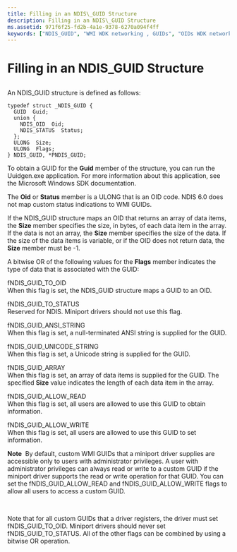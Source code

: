 ```yaml
---
title: Filling in an NDIS\_GUID Structure
description: Filling in an NDIS\_GUID Structure
ms.assetid: 971f6f25-fd2b-4a1e-9378-6270a094f4ff
keywords: ["NDIS_GUID", "WMI WDK networking , GUIDs", "OIDs WDK networking , WMI", "GUIDs WDK networking", "Windows Management Instrumentation WDK networking , GUIDs"]
---
```


# Filling in an NDIS\_GUID Structure


## <a href="" id="ddk-filling-in-an-ndis-guid-structure-ng"></a>


An NDIS\_GUID structure is defined as follows:

```
typedef struct _NDIS_GUID {
  GUID  Guid;
  union {
    NDIS_OID  Oid;
    NDIS_STATUS  Status;
  };
  ULONG  Size;
  ULONG  Flags;
} NDIS_GUID, *PNDIS_GUID;
```

To obtain a GUID for the **Guid** member of the structure, you can run the Uuidgen.exe application. For more information about this application, see the Microsoft Windows SDK documentation.

The **Oid** or **Status** member is a ULONG that is an OID code. NDIS 6.0 does not map custom status indications to WMI GUIDs.

If the NDIS\_GUID structure maps an OID that returns an array of data items, the **Size** member specifies the size, in bytes, of each data item in the array. If the data is not an array, the **Size** member specifies the size of the data. If the size of the data items is variable, or if the OID does not return data, the **Size** member must be -1.

A bitwise OR of the following values for the **Flags** member indicates the type of data that is associated with the GUID:

<a href="" id="fndis-guid-to-oid"></a>fNDIS\_GUID\_TO\_OID  
When this flag is set, the NDIS\_GUID structure maps a GUID to an OID.

<a href="" id="fndis-guid-to-status"></a>fNDIS\_GUID\_TO\_STATUS  
Reserved for NDIS. Miniport drivers should not use this flag.

<a href="" id="fndis-guid-ansi-string"></a>fNDIS\_GUID\_ANSI\_STRING  
When this flag is set, a null-terminated ANSI string is supplied for the GUID.

<a href="" id="fndis-guid-unicode-string"></a>fNDIS\_GUID\_UNICODE\_STRING  
When this flag is set, a Unicode string is supplied for the GUID.

<a href="" id="fndis-guid-array"></a>fNDIS\_GUID\_ARRAY  
When this flag is set, an array of data items is supplied for the GUID. The specified **Size** value indicates the length of each data item in the array.

<a href="" id="fndis-guid-allow-read"></a>fNDIS\_GUID\_ALLOW\_READ  
When this flag is set, all users are allowed to use this GUID to obtain information.

<a href="" id="fndis-guid-allow-write"></a>fNDIS\_GUID\_ALLOW\_WRITE  
When this flag is set, all users are allowed to use this GUID to set information.

**Note**  By default, custom WMI GUIDs that a miniport driver supplies are accessible only to users with administrator privileges. A user with administrator privileges can always read or write to a custom GUID if the miniport driver supports the read or write operation for that GUID. You can set the fNDIS\_GUID\_ALLOW\_READ and fNDIS\_GUID\_ALLOW\_WRITE flags to allow all users to access a custom GUID.

 

Note that for all custom GUIDs that a driver registers, the driver must set fNDIS\_GUID\_TO\_OID. Miniport drivers should never set fNDIS\_GUID\_TO\_STATUS. All of the other flags can be combined by using a bitwise OR operation.

 

 





